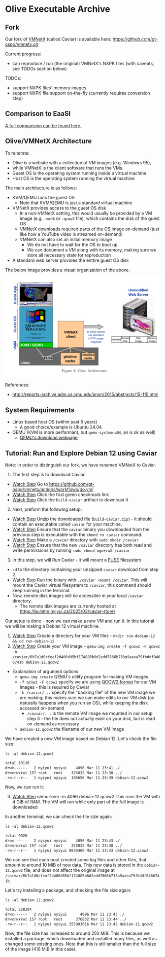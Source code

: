 # Olive Executable Archive

## Fork

Our fork of [VMNetX](https://github.com/cmusatyalab/vmnetx.git) (called Caviar) is available here: https://github.com/gt-ospo/vmnetx.git

Current progress:
- can reproduce / run (the original) VMNetX's NXPK files (with caveats, see TODOs section below)

TODOs:
- support NXPK files' memory images
- support NXPK file support on-the-fly (currently requires conversion step)

## Comparison to EaaSI

[A full comparision can be found here.](https://github.com/gt-ospo/oss-software-preservation/blob/main/other-platforms/eaasi_olive_comparison.md)

## Olive/VMNetX Architecture

To reiterate:
- Olive is a website with a collection of VM images (e.g. Windows 95),
- while VMNetX is the client software that runs the VMs.
- Guest OS is the operating system running inside a virtual machine
- Host OS is the operating system running the virtual machine

The main architecture is as follows:
- KVM/QEMU runs the guest OS
  - Note that KVM/QEMU is just a standard virtual machine
- VMNetX provides access to the guest OS disk
  - In a non-VMNetX setting, this would usually be provided by a VM image (e.g. `.vmdk` or `.qcow2` file), which contains the disk of the guest OS
  - VMNetX downloads required parts of the OS image on-demand (just like how a YouTube video is streamed on-demand)
  - VMNetX can also set an initial memory image
    - We do not have to wait for the OS to boot up
    - We can document a VM along with its memory, making sure we store all necessary state for reproduction
- A standard web server provides the enttire guest OS disk

The below image provides a visual organization of the above.

![The VMNetX client provides a cache layer between an unmodified web server and the KVM/QEMU ](../tutorial_images/olive/architecture.png)

References:
- http://reports-archive.adm.cs.cmu.edu/anon/2015/abstracts/15-115.html

## System Requirements
- Linux based host OS (within past 5 years)
  - A good choice/example is Ubuntu 24.04.
- QEMU (KVM is more performant, but `qemu-system-x86_64` is ok as well)
  - [QEMU's download webpage](https://www.qemu.org/download/)

## Tutorial: Run and Explore Debian 12 using Caviar

Note: In order to distinguish our fork, we have renamed VMNetX to Caviar.

1. The first step is to download Caviar. 
  - [Watch Step](https://youtu.be/uRjmTm59spk&t=5) Go to https://github.com/gt-ospo/vmnetx/actions/workflows/go.yml 
  - [Watch Step](https://youtu.be/uRjmTm59spk&t=19) Click the first green checkmark link
  - [Watch Step](https://youtu.be/uRjmTm59spk&t=24) Click the `build-caviar` artifact to download it
2. Next, preform the following setup:
  - [Watch Step](https://youtu.be/uRjmTm59spk&t=38) Unzip the downloaded file (`build-caviar.zip`) - it should contain an executable called `caviar` for your machine. 
  - [Watch Step](https://youtu.be/uRjmTm59spk&t=67) Ensure that the `caviar` binary you downloaded from the previous step is executable with the `chmod +x caviar` command. 
  - [Watch Step](https://youtu.be/uRjmTm59spk&t=85) Make a `/caviar` directory with `sudo mkdir /caviar` 
  - [Watch Step](https://youtu.be/uRjmTm59spk&t=98) Ensure that the new `/caviar` directory has both read and write permissions by running `sudo chmod ugo+rwX /caviar`
3. In this step, we will Run Caviar - it will mount a [FUSE](./glossary.md) filesystem
  - `cd` to the directory containing your unzipped `caviar` download from step 2. 
  - [Watch Step](https://youtu.be/uRjmTm59spk&t=112) Run the binary with `./caviar -mount /caviar`. This will mount the Caviar virtual filesystem to `/caviar`; this command should keep running in the terminal. 
  - Now, remote disk images will be accessible in your local `/caviar` directory. 
    - The remote disk images are currently hosted at https://bulletin.nyiyui.ca/2025/03/caviar-store/


Our setup is done - now we can make a new VM and run it. In this tutorial we will be making a Debian 12 virtual machine.

1. [Watch Step](https://youtu.be/uRjmTm59spk&t=132) Create a directory for your VM files - `mkdir run-debian-12 && cd run-debian-12`
2. [Watch Step](https://youtu.be/uRjmTm59spk&t=150) Create your VM image - `qemu-img create -f qcow2 -F qcow2 -b /caviar/6b7a1d0cfeaf2d406d05bf174885b8d2edd7866b733a9aaea79fbddf0466741b debian-12.qcow2`
  - Explanation of argument options
    - `qemu-img create` QEMU's utility program for making VM images
    - `-f qcow2 -F qcow2` specify we are using [QCOW2 format](https://www.linux-kvm.org/page/Qcow2) for our VM images - this is required by Caviar
    - `-b /caviar/...` specify the "backing file" of the new VM image we are making; this makes sure we can make edits to our VM disk (as naturally happens when you run an OS), while keeping the disk accessed on-demand
      - `/caviar/...` is the remote VM image we mounted in our setup step 3 - the file does not actually exist on your disk, but is read on-demand as necessary
    - `debian-12.qcow2` the filename of our new VM image

We have created a new VM image based on Debian 12. Let's check the file size:

`ls -al debian-12.qcow2`
```
total 10116
drwx------   2 nyiyui nyiyui    4096 Mar 11 23:41 ./
drwxrwxrwt 157 root   root    376832 Mar 11 23:38 ../
-rw-r--r--   1 nyiyui nyiyui  196656 Mar 11 23:39 debian-12.qcow2
```

Now, we can run it:

3. [Watch Step](https://youtu.be/uRjmTm59spk&t=158) qemu-kvm -m 4096 debian-12.qcow2
This runs the VM with 4 GiB of RAM. The VM will run while only part of the full image is downloaded

In another terminal, we can check the file size again:

`ls -al debian-12.qcow2`
```
total 9920
drwx------   2 nyiyui nyiyui    4096 Mar 11 23:43 ./
drwxrwxrwt 157 root   root    376832 Mar 11 23:38 ../
-rw-r--r--   1 nyiyui nyiyui 9830400 Mar 11 23:43 debian-12.qcow2
```

We can see that each boot created some log files and other files, that amount to around 10 MiB of new data.
This new data is stored in the `debian-12.qcow2` file, and does not affect the original image at `/caivar/6b7a1d0cfeaf2d406d05bf174885b8d2edd7866b733a9aaea79fbddf0466741b`.

Let's try installing a package, and checking the file size again:

`ls -al debian-12.qcow2`
```
total 250304
drwx------   2 nyiyui nyiyui      4096 Mar 11 23:43 ./
drwxrwxrwt 157 root   root      376832 Mar 11 23:44 ../
-rw-r--r--   1 nyiyui nyiyui 255983616 Mar 11 23:45 debian-12.qcow2
```

Now, the file size has increased to around 250 MiB.
This is because we installed a package, which downloaded and installed many files, as well as changed some existing ones.
Note that this is still smaller than the full size of the image (416 MiB in this case).
